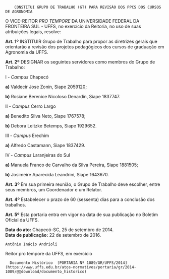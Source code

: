         CONSTITUI GRUPO DE TRABALHO (GT) PARA REVISÃO DOS PPCS DOS CURSOS DE AGRONOMIA  

O VICE-REITOR *PRO TEMPORE* DA UNIVERSIDADE FEDERAL DA FRONTEIRA SUL - UFFS, no exercício da Reitoria, no uso de suas atribuições legais, resolve:

 **Art. 1º** INSTITUIR Grupo de Trabalho para propor as diretrizes gerais que orientarão a revisão dos projetos pedagógicos dos cursos de graduação em Agronomia da UFFS.

 **Art. 2º** DESIGNAR os seguintes servidores como membros do Grupo de Trabalho:

 I - *Campus* Chapecó

 **a)** Valdecir Jose Zonin, Siape 2059120;

 **b)** Rosiane Berenice Nicoloso Denardin, Siape 1837747.

 II - *Campus* Cerro Largo

 **a)** Benedito Silva Neto, Siape 1767578;

 **b)** Debora Leitzke Betemps, Siape 1929652.

 III - *Campus* Erechim

 **a)** Alfredo Castamann, Siape 1837429.

 IV - *Campus* Laranjeiras do Sul

 **a)** Manuela Franco de Carvalho da Silva Pereira, Siape 1881505;

 **b)** Josimeire Aparecida Leandrini, Siape 1643670.

 **Art. 3º** Em sua primeira reunião, o Grupo de Trabalho deve escolher, entre seus membros, um Coordenador e um Relator.

 **Art. 4º** Estabelecer o prazo de 60 (sessenta) dias para a conclusão dos trabalhos.

 **Art. 5º** Esta portaria entra em vigor na data de sua publicação no Boletim Oficial da UFFS.

  

   **Data do ato:** Chapecó-SC, 25 de setembro de 2014.   
 **Data de publicação:**  22 de setembro de 2016. 

    Antônio Inácio Andrioli   
 Reitor pro tempore da UFFS, em exercício 

      Documento Histórico  [PORTARIA Nº 1089/GR/UFFS/2014](https://www.uffs.edu.br/atos-normativos/portaria/gr/2014-1089/@@download/documento_historico)     
      